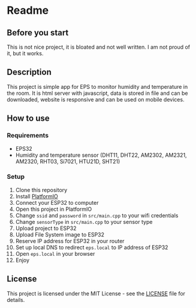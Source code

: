 # Readme

## Before you start

This is not nice project, it is bloated and not well written. I am not proud of it, but it works.

## Description

This project is simple app for EPS to monitor humidity and temperature in the room. It is html server with javascript, data is stored in file and can be downloaded, website is responsive and can be used on mobile devices.

## How to use

### Requirements

- EPS32
- Humidity and temperature sensor (DHT11, DHT22, AM2302, AM2321, AM2320, RHT03, Si7021, HTU21D, SHT21)

### Setup

1. Clone this repository
2. Install [PlatformIO](https://platformio.org/)
3. Connect your ESP32 to computer
4. Open this project in PlatformIO
5. Change `ssid` and `password` in `src/main.cpp` to your wifi credentials
6. Change `sensorType` in `src/main.cpp` to your sensor type
7. Upload project to ESP32
8. Upload File System image to ESP32
9. Reserve IP address for ESP32 in your router
10. Set up local DNS to redirect `eps.local` to IP address of ESP32
11. Open `eps.local` in your browser
12. Enjoy

## License

This project is licensed under the MIT License - see the [LICENSE](LICENSE.txt) file for details.
